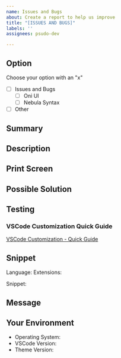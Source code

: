 ```yaml
---
name: Issues and Bugs
about: Create a report to help us improve
title: "[ISSUES AND BUGS]"
labels: ''
assignees: psudo-dev

---
```


## Option

Choose your option with an "x"

-  [ ] Issues and Bugs
   -  [ ] Oni UI
   -  [ ] Nebula Syntax
-  [ ] Other

## Summary

<!--- Provide a general summary of the subject -->

## Description

<!--- Provide a more detailed description of the subject -->

## Print Screen

<!--- If necessary, provide a print screen or screen recording to help understand the issue better -->

## Possible Solution

<!--- If possible, suggest a solution or anything that might help with the issue. -->

## Testing

<!--- Check the VSCode Customization page and test your solution to see if works. Some TextMate and Semantic Tokens unintentionally change some unexpected scope, the suggestion would be to test it with a more extensive code snippet. -->

### VSCode Customization Quick Guide

[VSCode Customization - Quick Guide](./CUSTOMIZATION.md)

## Snippet

Language:
Extensions:

<!--- In case it's necessary to download some extension for language support that affects the Syntax, like Babel for Javascript -->

Snippet:

<!--- Provide a snippet so it can be tested -->

## Message

<!--- If there is anything else you would like to add, feel free to write here or just message me! Thanks! -->

## Your Environment

<!--- Include as many relevant details about the environment you deem necessary -->

-  Operating System:
-  VSCode Version:
-  Theme Version:

